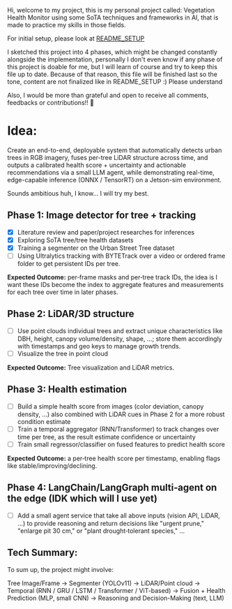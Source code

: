 Hi, welcome to my project, this is my personal project called: Vegetation Health Monitor using some SoTA techniques and frameworks in AI, that is made to practice my skills in those fields.

For initial setup, please look at [README_SETUP](./README_SETUP.md)

I sketched this project into 4 phases, which might be changed constantly alongside the implementation, personally I don't even know if any phase of this project is doable for me, but I will learn of course and try to keep this file up to date. Because of that reason, this file will be finished last so the tone, content are not finalized like in README_SETUP :) Please understand

Also, I would be more than grateful and open to receive all comments, feedbacks or contributions!! 🙏 

# Idea: 
Create an end-to-end, deployable system that automatically detects urban trees in RGB imagery, fuses per-tree LiDAR structure across time, and outputs a calibrated health score + uncertainty and actionable recommendations via a small LLM agent, while demonstrating real-time, edge-capable inference (ONNX / TensorRT) on a Jetson-sim environment.

Sounds ambitious huh, I know... I will try my best.

## Phase 1: Image detector for tree + tracking
- [x] Literature review and paper/project researches for inferences
- [x] Exploring SoTA tree/tree health datasets
- [x] Training a segmenter on the Urban Street Tree dataset
- [ ] Using Ultralytics tracking with BYTETrack over a video or ordered frame folder to get persistent IDs per tree.

**Expected Outcome:** per‑frame masks and per‑tree track IDs, the idea is I want these IDs become the index to aggregate features and measurements for each tree over time in later phases.

## Phase 2: LiDAR/3D structure
- [ ] Use point clouds individual trees and extract unique characteristics like DBH, height, canopy volume/density, shape, ...; store them accordingly with timestamps and geo keys to manage growth trends.
- [ ] Visualize the tree in point cloud

**Expected Outcome:** Tree visualization and LiDAR metrics.

## Phase 3: Health estimation
- [ ] Build a simple health score from images (color deviation, canopy density, ...) also combined with LiDAR cues in Phase 2 for a more robust condition estimate
- [ ] Train a temporal aggregator (RNN/Transformer) to track changes over time per tree, as the result estimate confidence or uncertainty
- [ ] Train small regressor/classifier on fused features to predict health score 

**Expected Outcome:** a per‑tree health score per timestamp, enabling flags like stable/improving/declining.


## Phase 4:  LangChain/LangGraph multi‑agent on the edge (IDK which will I use yet)
- [ ] Add a small agent service that take all above inputs (vision API, LiDAR, ...) to provide reasoning and return  decisions like "urgent prune," "enlarge pit 30 cm," or "plant drought‑tolerant species," ...

## Tech Summary:

To sum up, the project might involve:

Tree Image/Frame → Segmenter (YOLOv11) → LiDAR/Point cloud → Temporal (RNN / GRU / LSTM / Transformer / ViT-based) → Fusion + Health Prediction (MLP, small CNN) → Reasoning and Decision-Making (text, LLM)

